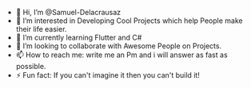 - 👋 Hi, I’m @Samuel-Delacrausaz
- 👀 I’m interested in Developing Cool Projects which help People make their life easier.
- 🌱 I’m currently learning  Flutter and C#
- 💞️ I’m looking to collaborate with Awesome People on Projects.
- 📫 How to reach me: write me an Pm and i will answer as fast as possible.
- ⚡ Fun fact: If you can't imagine it then you can't build it!

<!---
Samuel-Delacrausaz93/Samuel-Delacrausaz93 is a ✨ special ✨ repository because its `README.md` (this file) appears on your GitHub profile.
You can click the Preview link to take a look at your changes.
--->
